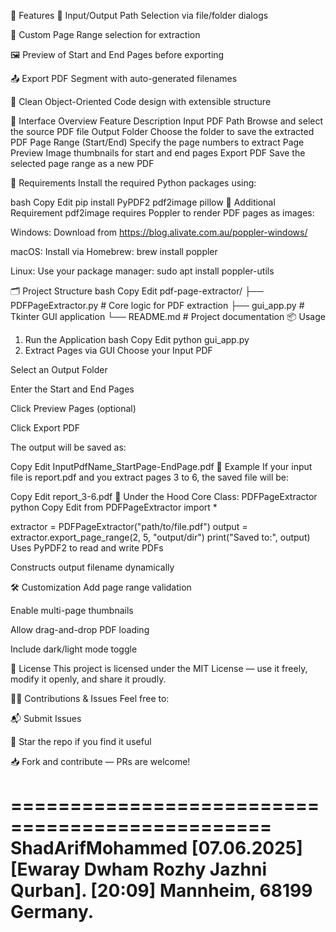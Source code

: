 🚀 Features
📂 Input/Output Path Selection via file/folder dialogs

🔢 Custom Page Range selection for extraction

🖼️ Preview of Start and End Pages before exporting

📤 Export PDF Segment with auto-generated filenames

🐍 Clean Object-Oriented Code design with extensible structure

📸 Interface Overview
Feature	Description
Input PDF Path	Browse and select the source PDF file
Output Folder	Choose the folder to save the extracted PDF
Page Range (Start/End)	Specify the page numbers to extract
Page Preview	Image thumbnails for start and end pages
Export PDF	Save the selected page range as a new PDF

🧰 Requirements
Install the required Python packages using:

bash
Copy
Edit
pip install PyPDF2 pdf2image pillow
🔧 Additional Requirement
pdf2image requires Poppler to render PDF pages as images:

Windows: Download from https://blog.alivate.com.au/poppler-windows/

macOS: Install via Homebrew: brew install poppler

Linux: Use your package manager: sudo apt install poppler-utils

🗂️ Project Structure
bash
Copy
Edit
pdf-page-extractor/
├── PDFPageExtractor.py     # Core logic for PDF extraction
├── gui_app.py              # Tkinter GUI application
└── README.md               # Project documentation
📦 Usage
1. Run the Application
bash
Copy
Edit
python gui_app.py
2. Extract Pages via GUI
Choose your Input PDF

Select an Output Folder

Enter the Start and End Pages

Click Preview Pages (optional)

Click Export PDF

The output will be saved as:

Copy
Edit
InputPdfName_StartPage-EndPage.pdf
🧪 Example
If your input file is report.pdf and you extract pages 3 to 6, the saved file will be:

Copy
Edit
report_3-6.pdf
🧱 Under the Hood
Core Class: PDFPageExtractor
python
Copy
Edit
from PDFPageExtractor import *

extractor = PDFPageExtractor(\"path/to/file.pdf\")
output = extractor.export_page_range(2, 5, \"output/dir\")
print(\"Saved to:\", output)
Uses PyPDF2 to read and write PDFs

Constructs output filename dynamically

🛠️ Customization
Add page range validation

Enable multi-page thumbnails

Allow drag-and-drop PDF loading

Include dark/light mode toggle

📄 License
This project is licensed under the MIT License — use it freely, modify it openly, and share it proudly.

🙋‍♂️ Contributions & Issues
Feel free to:

📬 Submit Issues

🌟 Star the repo if you find it useful

📥 Fork and contribute — PRs are welcome!

================================================
ShadArifMohammed
[07.06.2025] [Ewaray Dwham Rozhy Jazhni Qurban]. 
[20:09]
Mannheim, 68199
Germany.
=================================================

